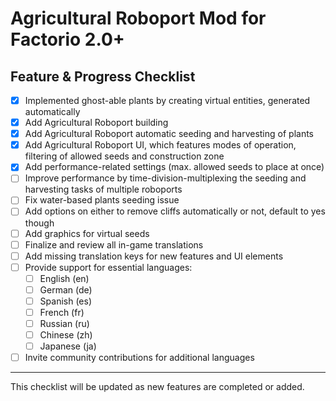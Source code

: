 # Agricultural Roboport Mod for Factorio 2.0+

## Feature & Progress Checklist

- [x] Implemented ghost-able plants by creating virtual entities, generated automatically
- [x] Add Agricultural Roboport building
- [x] Add Agricultural Roboport automatic seeding and harvesting of plants
- [x] Add Agricultural Roboport UI, which features modes of operation, filtering of allowed seeds and construction zone
- [x] Add performance-related settings (max. allowed seeds to place at once)
- [ ] Improve performance by time-division-multiplexing the seeding and harvesting tasks of multiple roboports
- [ ] Fix water-based plants seeding issue
- [ ] Add options on either to remove cliffs automatically or not, default to yes though
- [ ] Add graphics for virtual seeds
- [ ] Finalize and review all in-game translations
- [ ] Add missing translation keys for new features and UI elements
- [ ] Provide support for essential languages:
	- [ ] English (en)
	- [ ] German (de)
	- [ ] Spanish (es)
	- [ ] French (fr)
	- [ ] Russian (ru)
	- [ ] Chinese (zh)
	- [ ] Japanese (ja)
- [ ] Invite community contributions for additional languages
---

This checklist will be updated as new features are completed or added.
